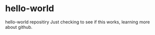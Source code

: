 # hello-world
hello-world repositiry
Just checking to see if this works, learning more about github. 
